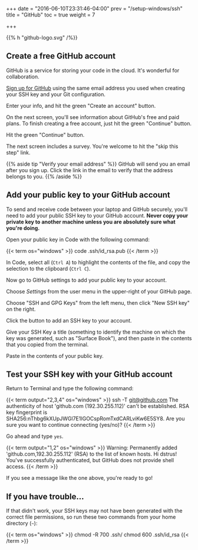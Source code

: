 +++
date = "2016-06-10T23:31:46-04:00"
prev = "/setup-windows/ssh"
title = "GitHub"
toc = true
weight = 7

+++

{{% h "github-logo.svg" /%}}


## Create a free GitHub account

GitHub is a service for storing your code in the cloud. It's wonderful for collaboration.

[Sign up for GitHub](https://github.com/join?source=header-home) using the same email address you used when creating your SSH key and your Git configuration.

<div class="img github-create-account"><span>Enter your info, and hit the green "Create an account" button.</span></div>

On the next screen, you'll see information about GitHub's free and paid plans. To finish creating a free account, just hit the green "Continue" button.

<div class="img github-choose-plan"><span>Hit the green "Continue" button.</span></div>

The next screen includes a survey. You're welcome to hit the "skip this step" link.

{{% aside tip "Verify your email address" %}}
GitHub will send you an email after you sign up. Click the link in the email to verify that the address belongs to you.
{{% /aside %}}

## Add your public key to your GitHub account

To send and receive code between your laptop and GitHub securely, you'll need to add your public SSH key to your GitHub account. **Never copy your private key to another machine unless you are absolutely sure what you're doing.**

Open your public key in Code with the following command:

{{< term os="windows" >}}
code .ssh/id_rsa.pub
{{< /term >}}

In Code, select all (`Ctrl A`) to highlight the contents of the file, and copy the selection to the clipboard (`Ctrl C`).

Now go to GitHub settings to add your public key to your account.

<div class="img github-settings"><span>Choose <em>Settings</em> from the user menu in the upper-right of your GitHub page.</span></div>

Choose "SSH and GPG Keys" from the left menu, then click "New SSH key" on the right.

<div class="img github-ssh-settings"><span>Click the button to add an SSH key to your account.</span></div>

Give your SSH Key a title (something to identify the machine on which the key was generated, such as "Surface Book"), and then paste in the contents that you copied from the terminal.

<div class="img github-new-ssh-key"><span>Paste in the contents of your public key.</span></div>

## Test your SSH key with your GitHub account

Return to Terminal and type the following command:

{{< term output="2,3,4" os="windows" >}}
ssh -T git@github.com
The authenticity of host 'github.com (192.30.255.112)' can't be established.
RSA key fingerprint is SHA256:nThbg6kXUpJWGl7E1IGOCspRomTxdCARLviKw6E5SY8.
Are you sure you want to continue connecting (yes/no)?
{{< /term >}}

Go ahead and type `yes`.

{{< term output="1,2" os="windows" >}}
Warning: Permanently added 'github.com,192.30.255.112' (RSA) to the list of known hosts.
Hi dstrus! You've successfully authenticated, but GitHub does not provide shell access.
{{< /term >}}

If you see a message like the one above, you're ready to go!

## If you have trouble...

If that didn't work, your SSH keys may not have been generated with the correct file permissions, so run these two commands from your home directory (`~`):

{{< term os="windows" >}}
chmod -R 700 .ssh/
chmod 600 .ssh/id_rsa
{{< /term >}}
